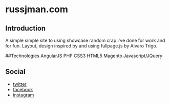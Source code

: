 # russjman.com

## Introduction
A simple simple site to using showcase random crap i've done for work and for fun. Layout, design inspired by and using fullpage.js by Alvaro Trigo.

##Technologies
AngularJS
PHP
CSS3
HTML5
Magento
Javascript/JQuery

## Social
- [twitter](http://twitter.com/desktopbohemian)
- [facebook](http://twitter.com/russjman)
- [instagram](http://instagram.com/russjman)
